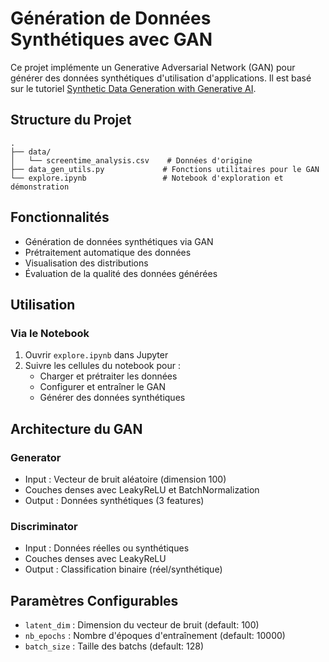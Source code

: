 # Génération de Données Synthétiques avec GAN

Ce projet implémente un Generative Adversarial Network (GAN) pour générer des données synthétiques d'utilisation d'applications. Il est basé sur le tutoriel [Synthetic Data Generation with Generative AI](https://amanxai.com/2024/10/14/synthetic-data-generation-with-generative-ai/).

## Structure du Projet

```
.
├── data/
│   └── screentime_analysis.csv    # Données d'origine
├── data_gen_utils.py             # Fonctions utilitaires pour le GAN
└── explore.ipynb                 # Notebook d'exploration et démonstration
```

## Fonctionnalités

- Génération de données synthétiques via GAN
- Prétraitement automatique des données
- Visualisation des distributions
- Évaluation de la qualité des données générées


## Utilisation

### Via le Notebook

1. Ouvrir `explore.ipynb` dans Jupyter
2. Suivre les cellules du notebook pour :
   - Charger et prétraiter les données
   - Configurer et entraîner le GAN
   - Générer des données synthétiques


## Architecture du GAN

### Generator
- Input : Vecteur de bruit aléatoire (dimension 100)
- Couches denses avec LeakyReLU et BatchNormalization
- Output : Données synthétiques (3 features)

### Discriminator
- Input : Données réelles ou synthétiques
- Couches denses avec LeakyReLU
- Output : Classification binaire (réel/synthétique)

## Paramètres Configurables

- `latent_dim` : Dimension du vecteur de bruit (default: 100)
- `nb_epochs` : Nombre d'époques d'entraînement (default: 10000)
- `batch_size` : Taille des batchs (default: 128)